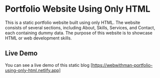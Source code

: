 # Portfolio Website Using Only HTML

This is a static portfolio website built using only HTML. The website consists of several sections, including About, Skills, Services, and Contact, each containing dummy data. The purpose of this website is to showcase HTML or web development skills.

## Live Demo

You can see a live demo of this static blog [https://webwithman-portfolio-using-only-html.netlify.app]
